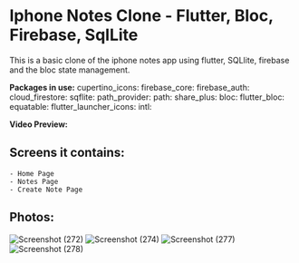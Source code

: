 # Iphone Notes Clone - Flutter, Bloc, Firebase, SqlLite

This is a basic clone of the iphone notes app using flutter, SQLlite, firebase and the bloc state management.

**Packages in use:**
  cupertino_icons:
  firebase_core: 
  firebase_auth: 
  cloud_firestore: 
  sqflite: 
  path_provider: 
  path: 
  share_plus: 
  bloc: 
  flutter_bloc: 
  equatable: 
  flutter_launcher_icons: 
  intl:
  
  
  **Video Preview:**
  
  
  
  


  
  ## Screens it contains:
    - Home Page
    - Notes Page
    - Create Note Page
  ## Photos:
  
  ![Screenshot (272)](https://github.com/Elyumusa/iphonenotes-bloc-flutter-cloneapp/assets/93226469/09641fe3-25f4-4377-a400-d917f9917d57)
  ![Screenshot (274)](https://github.com/Elyumusa/iphonenotes-bloc-flutter-cloneapp/assets/93226469/6eaed199-854a-47f1-ad19-fb2d43b60728)
  ![Screenshot (277)](https://github.com/Elyumusa/iphonenotes-bloc-flutter-cloneapp/assets/93226469/0d61bbcd-88f0-423d-b2bc-fb01a1fabc7c)
  ![Screenshot (278)](https://github.com/Elyumusa/iphonenotes-bloc-flutter-cloneapp/assets/93226469/7a529fdc-98fe-43bd-a00f-96d28bd1889a)

  
